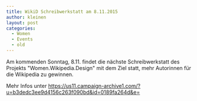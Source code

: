 ```yaml
---
title: WikiD Schreibwerkstatt am 8.11.2015
author: kleinen
layout: post
categories:
  - Women
  - Events
  - old
---
```

Am kommenden Sonntag, 8.11. findet die nächste Schreibwerkstatt des Projekts "Women.Wikipedia.Design"
 mit dem Ziel statt, mehr Autorinnen für die Wikipedia zu gewinnen.

Mehr Infos unter
https://us11.campaign-archive1.com/?u=b3dedc3ee9d4156c263f090bd&id=0189fa264d&e=
